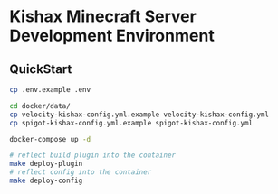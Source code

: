 # Kishax Minecraft Server Development Environment

## QuickStart

```bash
cp .env.example .env

cd docker/data/
cp velocity-kishax-config.yml.example velocity-kishax-config.yml
cp spigot-kishax-config.yml.example spigot-kishax-config.yml

docker-compose up -d

# reflect build plugin into the container
make deploy-plugin
# reflect config into the container
make deploy-config
```
